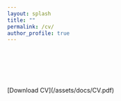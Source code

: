 ```yaml
---
layout: splash
title: ""
permalink: /cv/
author_profile: true
---
```


 <div style="margin-top: 100px;">
</div>
[Download CV](/assets/docs/CV.pdf)